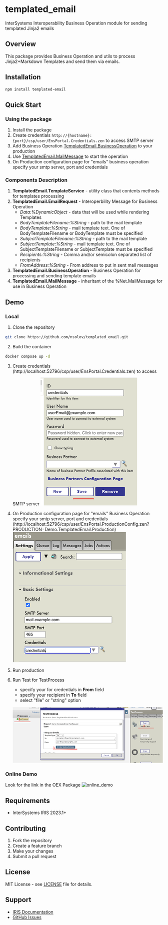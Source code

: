 # templated_email
InterSystems Interoperability Business Operation module for sending templated Jinja2 emails

## Overview
This package provides Business Operation and utils to process Jinja2+Markdown Templates and send them via emails.

## Installation

```bash
npm install templated-email
```

## Quick Start

### Using the package
1. Install the package
2. Create credentials `http://{hostname}:{port}/csp/user/EnsPortal.Credentials.zen` to access SMTP server
3. Add Business Operation [TemplatedEmail.BusinessOperation](src/TemplatedEmail/BusinessOperation.cls) to your production
4. Use [TemplatedEmail.MailMessage](src/TemplatedEmail/EmailRequest.cls) to start the operation
5. On Production configuration page for "emails" business operation specify your smtp server, port and credentials

### Components Description
1. **TemplatedEmail.TemplateService** - utility class that contents methods for templates processing
2. **TemplatedEmail.EmailRequest** - Interoperbility Message for Business Operation
   - *Data:%DynamicObject* - data that will be used while rendering Templates
   - *BodyTemplateFilename:%String* - path to the mail template
   - *BodyTemplate:%String* - mail template text. One of BodyTemplateFilename or BodyTemplate must be specified
   - *SubjectTemplateFilename:%String* - path to the mail template
   - *SubjectTemplate:%String* - mail template text. One of SubjectTemplateFilename or SubjectTemplate must be specified
   - *Recipients:%String* - Comma and/or semicolon separated list of recipients
   - *FromAddress:%String* - From address to put in sent mail messages
3. **TemplatedEmail.BusinessOperation** - Business Operation for processing and sending template emails
4. **TemplatedEmail.MailMessage** - inheritant of the %Net.MailMessage for use in Business Operation

## Demo
### Local
1. Clone the repository
```bash
git clone https://github.com/nsolov/templated_email.git
```
2. Build the container
```bash
docker compose up -d
```
3. Create credentials (http://localhost:52796/csp/user/EnsPortal.Credentials.zen) to access SMTP server
![set_creds](https://github.com/nsolov/templated_email/blob/master/imgs/set_creds.png)
4. On Production configuration page for "emails" Business Operation specify your smtp server, port and credentials
(http://localhost:52796/csp/user/EnsPortal.ProductionConfig.zen?PRODUCTION=Demo.TemplatedEmail.Production)
![setup_bo](https://github.com/nsolov/templated_email/blob/master/imgs/setup_bo.png)
6. Run production
7. Run Test for TestProcess
   - specify your for credentials in **From** field
   - specify your recipient in **To** field
   - select "file" or "string" option
     
   ![test_bo](https://github.com/nsolov/templated_email/blob/master/imgs/test_bo.png)


### Online Demo
Look for the link in the OEX Package
![online_demo](https://github.com/nsolov/templated_email/blob/master/imgs/online_demo.gif)

## Requirements
- InterSystems IRIS 2023.1+

## Contributing

1. Fork the repository
2. Create a feature branch
3. Make your changes
4. Submit a pull request

## License

MIT License - see [LICENSE](LICENSE) file for details.

## Support

-   [IRIS Documentation](https://docs.intersystems.com/)
-   [GitHub Issues](https://github.com/nsolov/templated_email/issues)
